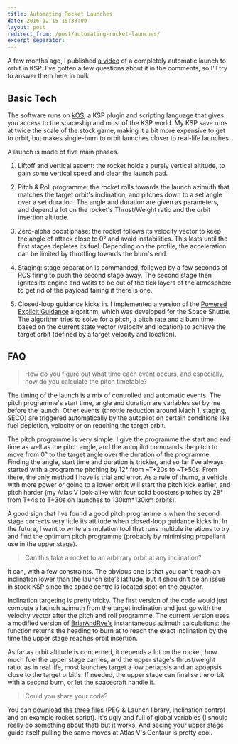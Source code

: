```yaml
---
title: Automating Rocket Launches
date: 2016-12-15 15:33:00
layout: post
redirect_from: /post/automating-rocket-launches/
excerpt_separator: 
---
```


A few months ago, I published [a video][1] of a completely automatic launch to
orbit in KSP. I've gotten a few questions about it in the comments, so I'll try
to answer them here in bulk.

## Basic Tech

The software runs on [kOS][2], a KSP plugin and scripting language that gives
you access to the spaceship and most of the KSP world. My KSP save runs at twice
the scale of the stock game, making it a bit more expensive to get to orbit,
but makes single-burn to orbit launches closer to real-life launches.

A launch is made of five main phases.



 1. Liftoff and vertical ascent: the rocket holds a purely vertical altitude,
    to gain some vertical speed and clear the launch pad.
 
 2. Pitch & Roll programme: the rocket rolls towards the launch azimuth that
    matches the target orbit's inclination, and pitches down to a set angle
    over a set duration. The angle and duration are given as parameters, and
    depend a lot on the rocket's Thrust/Weight ratio and the orbit insertion
    altitude.
    
 3. Zero-alpha boost phase: the rocket follows its velocity vector to keep the
    angle of attack close to 0° and avoid instabilities. This lasts until the
    first stages depletes its fuel. Depending on the profile, the acceleration
    can be limited by throttling towards the burn's end.

 4. Staging: stage separation is commanded, followed by a few seconds of RCS
    firing to push the second stage away. The second stage then ignites its
    engine and waits to be out of the tick layers of the atmosphere to get rid
    of the payload fairing if there is one.

 5. Closed-loop guidance kicks in. I implemented a version of the [Powered
    Explicit Guidance][3] algorithm, which was developed for the Space Shuttle.
    The algorithm tries to solve for a pitch, a pitch rate and a burn time based
    on the current state vector (velocity and location) to achieve the target
    orbit (defined by a target velocity and location).

## FAQ

> How do you figure out what time each event occurs, and especially, how do
> you calculate the pitch timetable?

The timing of the launch is a mix of controlled and automatic events. The
pitch programme's start time, angle and duration are variables set by me before
the launch. Other events (throttle reduction around Mach 1, staging, SECO) are
triggered automatically by the autopilot on certain conditions like fuel
depletion, velocity or on reaching the target orbit.

The pitch programme is very simple: I give the programme the start and end time
as well as the pitch angle, and the autopilot commands the pitch to move from 0°
to the target angle over the duration of the programme. Finding the angle, start
time and duration is trickier, and so far I've always started with a programme
pitching by 12° from ~T+20s to ~T+50s. From there, the only method I have is
trial and error. As a rule of thumb, a vehicle with more power or going to a
lower orbit will start the pitch kick earlier, and pitch harder (my Atlas V
look-alike with four solid boosters pitches by 28° from T+4s to T+30s on
launches to 130km*130km orbits).

A good sign that I've found a good pitch programme is when the second stage
corrects very little its attitude when closed-loop guidance kicks in. In the
future, I want to write a simulation tool that runs multiple iterations to try
and find the optimum pitch programme (probably by minimising propellant use in
the upper stage).

> Can this take a rocket to an arbitrary orbit at any inclination?

It can, with a few constraints. The obvious one is that you can't reach an
inclination lower than the launch site's latitude, but it shouldn't be an
issue in stock KSP since the space centre is located spot on the equator.

Inclination targeting is pretty tricky. The first version of the code would
just compute a launch azimuth from the target inclination and just go with the
velocity vector after the pitch and roll programme. The current version uses
a modified version of [BriarAndRye's][4] instantaneous azimuth calculations:
the function returns the heading to burn at to reach the exact inclination by
the time the upper stage reaches orbit insertion.

As far as orbit altitude is concerned, it depends a lot on the rocket, how
much fuel the upper stage carries, and the upper stage's thrust/weight ratio.
as in real life, most launches target a low periapsis and an apoapsis close to
the target orbit's. If needed, the upper stage can finalise the orbit with a
second burn, or let the spacecraft handle it.

> Could you share your code?

You can [download the three files][5] (PEG & Launch library, inclination control
and an example rocket script). It's ugly and full of global variables (I should
really do something about that) but it works. And seeing your upper stage guide
itself pulling the same moves at Atlas V's Centaur is pretty cool.


 [1]: https://www.youtube.com/watch?v=hIuU0ZMOCVY
 [2]: https://ksp-kos.github.io/KOS/
 [3]: http://www.orbiterwiki.org/wiki/Powered_Explicit_Guidance
 [4]: https://www.reddit.com/r/Kos/comments/3a5hjq/instantaneous_azimuth_function/
 [5]: /static/files/gnc-lib.zip
